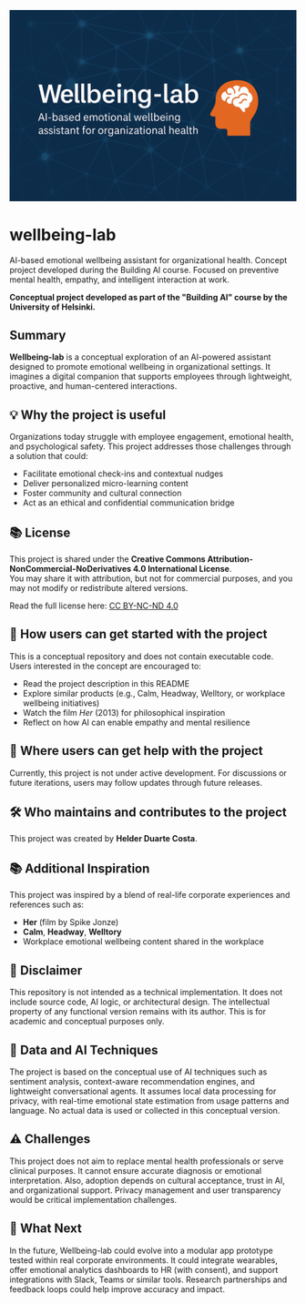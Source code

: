 ![Wellbeing-lab preview](Wellbeing-lab.png)

# wellbeing-lab
AI-based emotional wellbeing assistant for organizational health. Concept project developed during the Building AI course. Focused on preventive mental health, empathy, and intelligent interaction at work.

**Conceptual project developed as part of the "Building AI" course by the University of Helsinki.**

## Summary

**Wellbeing-lab** is a conceptual exploration of an AI-powered assistant designed to promote emotional wellbeing in organizational settings. It imagines a digital companion that supports employees through lightweight, proactive, and human-centered interactions.

## 💡 Why the project is useful

Organizations today struggle with employee engagement, emotional health, and psychological safety. This project addresses those challenges through a solution that could:

- Facilitate emotional check-ins and contextual nudges
- Deliver personalized micro-learning content
- Foster community and cultural connection
- Act as an ethical and confidential communication bridge

## 📚 License

This project is shared under the **Creative Commons Attribution-NonCommercial-NoDerivatives 4.0 International License**.  
You may share it with attribution, but not for commercial purposes, and you may not modify or redistribute altered versions.

Read the full license here: [CC BY-NC-ND 4.0](https://creativecommons.org/licenses/by-nc-nd/4.0/)

## 🚀 How users can get started with the project

This is a conceptual repository and does not contain executable code. Users interested in the concept are encouraged to:

- Read the project description in this README
- Explore similar products (e.g., Calm, Headway, Welltory, or workplace wellbeing initiatives)
- Watch the film *Her* (2013) for philosophical inspiration
- Reflect on how AI can enable empathy and mental resilience

## 🧭 Where users can get help with the project

Currently, this project is not under active development. For discussions or future iterations, users may follow updates through future releases.

## 🛠️ Who maintains and contributes to the project

This project was created by **Helder Duarte Costa**.

## 📚 Additional Inspiration

This project was inspired by a blend of real-life corporate experiences and references such as:

- **Her** (film by Spike Jonze)
- **Calm**, **Headway**, **Welltory**
- Workplace emotional wellbeing content shared in the workplace

## 🚫 Disclaimer

This repository is not intended as a technical implementation. It does not include source code, AI logic, or architectural design. The intellectual property of any functional version remains with its author. This is for academic and conceptual purposes only.

## 🧠 Data and AI Techniques

The project is based on the conceptual use of AI techniques such as sentiment analysis, context-aware recommendation engines, and lightweight conversational agents. It assumes local data processing for privacy, with real-time emotional state estimation from usage patterns and language. No actual data is used or collected in this conceptual version.

## ⚠️ Challenges

This project does not aim to replace mental health professionals or serve clinical purposes. It cannot ensure accurate diagnosis or emotional interpretation. Also, adoption depends on cultural acceptance, trust in AI, and organizational support. Privacy management and user transparency would be critical implementation challenges.

## 🔮 What Next

In the future, Wellbeing-lab could evolve into a modular app prototype tested within real corporate environments. It could integrate wearables, offer emotional analytics dashboards to HR (with consent), and support integrations with Slack, Teams or similar tools. Research partnerships and feedback loops could help improve accuracy and impact.
